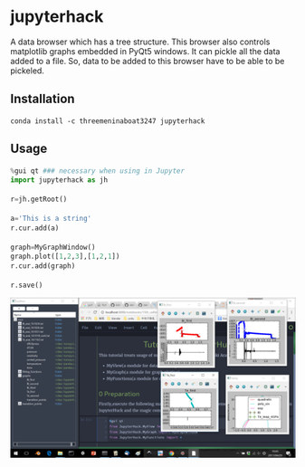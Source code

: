 # jupyterhack

A data browser which has a tree structure. This browser also controls matplotlib graphs embedded in PyQt5 windows. It can pickle all the data added to a file. So, data to be added to this browser have to be able to be pickeled.

## Installation

	conda install -c threemeninaboat3247 jupyterhack
	
## Usage

```python
%gui qt ### necessary when using in Jupyter
import jupyterhack as jh

r=jh.getRoot()

a='This is a string'
r.cur.add(a)

graph=MyGraphWindow()
graph.plot([1,2,3],[1,2,1])
r.cur.add(graph)

r.save()
```

![](https://github.com/threemeninaboat3247/jupyterhack/blob/master/jupyterhack.png)

